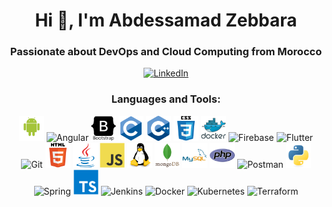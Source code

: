 <h1 align="center">Hi 👋, I'm Abdessamad Zebbara</h1>
<h3 align="center">Passionate about DevOps and Cloud Computing from Morocco</h3>

<p align="center">
  <a href="https://www.linkedin.com/in/abdessamad-zebbara"><img src="https://img.shields.io/badge/-LinkedIn-blue?style=flat-square&logo=linkedin&logoColor=white" alt="LinkedIn"></a>
</p>

<h3 align="center">Languages and Tools:</h3>
<p align="center">
  <img src="https://raw.githubusercontent.com/devicons/devicon/master/icons/android/android-original-wordmark.svg" alt="Android" width="40" height="40" />
  <img src="https://angular.io/assets/images/logos/angular/angular.svg" alt="Angular" width="40" height="40" />
  <img src="https://raw.githubusercontent.com/devicons/devicon/master/icons/bootstrap/bootstrap-plain-wordmark.svg" alt="Bootstrap" width="40" height="40" />
  <img src="https://raw.githubusercontent.com/devicons/devicon/master/icons/c/c-original.svg" alt="C" width="40" height="40" />
  <img src="https://raw.githubusercontent.com/devicons/devicon/master/icons/cplusplus/cplusplus-original.svg" alt="C++" width="40" height="40" />
  <img src="https://raw.githubusercontent.com/devicons/devicon/master/icons/css3/css3-original-wordmark.svg" alt="CSS" width="40" height="40" />
  <img src="https://raw.githubusercontent.com/devicons/devicon/master/icons/docker/docker-original-wordmark.svg" alt="Docker" width="40" height="40" />
  <img src="https://www.vectorlogo.zone/logos/firebase/firebase-icon.svg" alt="Firebase" width="40" height="40" />
  <img src="https://www.vectorlogo.zone/logos/flutterio/flutterio-icon.svg" alt="Flutter" width="40" height="40" />
  <img src="https://www.vectorlogo.zone/logos/git-scm/git-scm-icon.svg" alt="Git" width="40" height="40" />
  <img src="https://raw.githubusercontent.com/devicons/devicon/master/icons/html5/html5-original-wordmark.svg" alt="HTML" width="40" height="40" />
  <img src="https://raw.githubusercontent.com/devicons/devicon/master/icons/java/java-original.svg" alt "Java" width="40" height="40" />
  <img src="https://raw.githubusercontent.com/devicons/devicon/master/icons/javascript/javascript-original.svg" alt="JavaScript" width="40" height="40" />
  <img src="https://raw.githubusercontent.com/devicons/devicon/master/icons/linux/linux-original.svg" alt="Linux" width="40" height="40" />
  <img src="https://raw.githubusercontent.com/devicons/devicon/master/icons/mongodb/mongodb-original-wordmark.svg" alt="MongoDB" width="40" height="40" />
  <img src="https://raw.githubusercontent.com/devicons/devicon/master/icons/mysql/mysql-original-wordmark.svg" alt="MySQL" width="40" height="40" />
  <img src="https://raw.githubusercontent.com/devicons/devicon/master/icons/php/php-original.svg" alt="PHP" width="40" height="40" />
  <img src="https://www.vectorlogo.zone/logos/getpostman/getpostman-icon.svg" alt="Postman" width="40" height="40" />
  <img src="https://raw.githubusercontent.com/devicons/devicon/master/icons/python/python-original.svg" alt="Python" width="40" height="40" />
  <img src="https://www.vectorlogo.zone/logos/springio/springio-icon.svg" alt="Spring" width="40" height="40" />
  <img src="https://raw.githubusercontent.com/devicons/devicon/master/icons/typescript/typescript-original.svg" alt="TypeScript" width="40" height="40" />
  
  <!-- DevOps Tools -->
  <img src="https://www.vectorlogo.zone/logos/jenkins/jenkins-icon.svg" alt="Jenkins" width="40" height="40" />
  <img src="https://www.vectorlogo.zone/logos/docker/docker-icon.svg" alt="Docker" width="40" height="40" />
  <img src="https://www.vectorlogo.zone/logos/kubernetes/kubernetes-icon.svg" alt="Kubernetes" width="40" height="40" />
  <img src="https://www.vectorlogo.zone/logos/terraformio/terraformio-icon.svg" alt="Terraform" width="40" height="40" />
</p>
